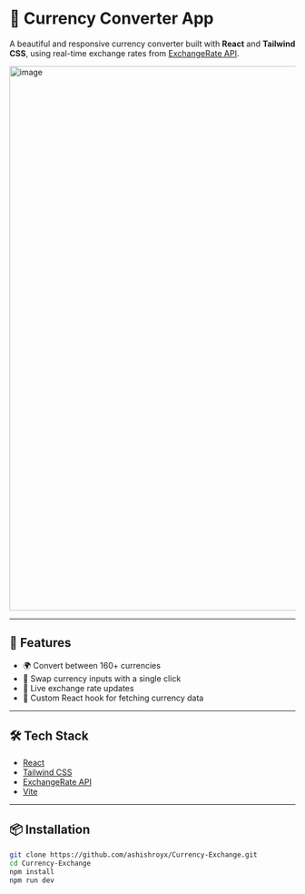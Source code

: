 # 💱 Currency Converter App

A beautiful and responsive currency converter built with **React** and **Tailwind CSS**, using real-time exchange rates from [ExchangeRate API](https://www.exchangerate-api.com/).

<img width="959" alt="image" src="https://github.com/user-attachments/assets/399c2a7d-7df0-48c7-8b24-b8ad0acb4ed6" />


---

## 🚀 Features

- 🌍 Convert between 160+ currencies
- 🔄 Swap currency inputs with a single click
- 🔁 Live exchange rate updates
- 🧠 Custom React hook for fetching currency data

---

## 🛠️ Tech Stack

- [React](https://reactjs.org/)
- [Tailwind CSS](https://tailwindcss.com/)
- [ExchangeRate API](https://www.exchangerate-api.com/)
- [Vite](https://vitejs.dev/) 

---

## 📦 Installation

```bash
git clone https://github.com/ashishroyx/Currency-Exchange.git
cd Currency-Exchange
npm install
npm run dev
